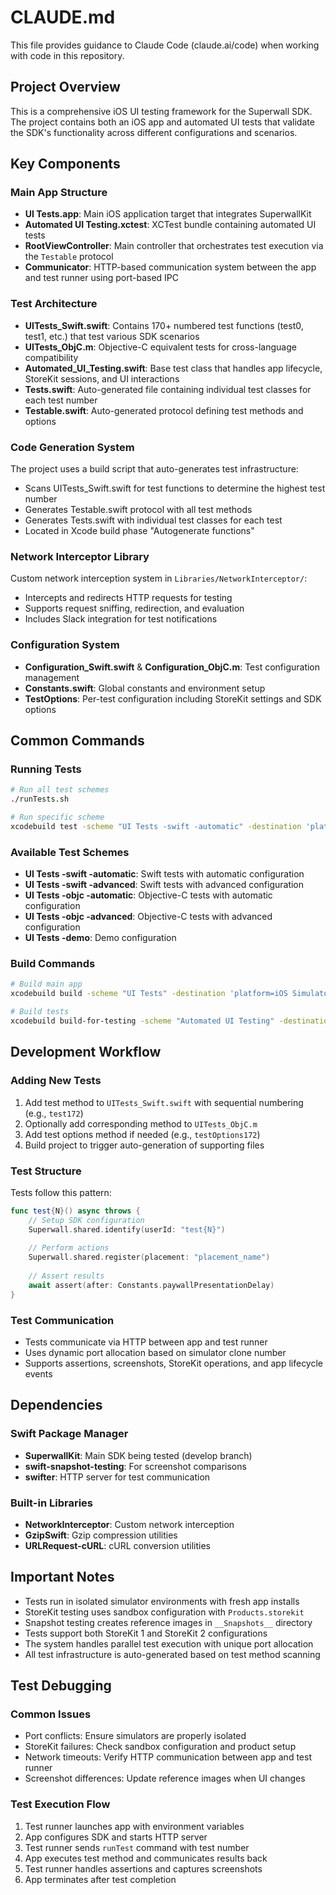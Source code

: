 # CLAUDE.md

This file provides guidance to Claude Code (claude.ai/code) when working with code in this repository.

## Project Overview

This is a comprehensive iOS UI testing framework for the Superwall SDK. The project contains both an iOS app and automated UI tests that validate the SDK's functionality across different configurations and scenarios.

## Key Components

### Main App Structure
- **UI Tests.app**: Main iOS application target that integrates SuperwallKit
- **Automated UI Testing.xctest**: XCTest bundle containing automated UI tests
- **RootViewController**: Main controller that orchestrates test execution via the `Testable` protocol
- **Communicator**: HTTP-based communication system between the app and test runner using port-based IPC

### Test Architecture
- **UITests_Swift.swift**: Contains 170+ numbered test functions (test0, test1, etc.) that test various SDK scenarios
- **UITests_ObjC.m**: Objective-C equivalent tests for cross-language compatibility
- **Automated_UI_Testing.swift**: Base test class that handles app lifecycle, StoreKit sessions, and UI interactions
- **Tests.swift**: Auto-generated file containing individual test classes for each test number
- **Testable.swift**: Auto-generated protocol defining test methods and options

### Code Generation System
The project uses a build script that auto-generates test infrastructure:
- Scans UITests_Swift.swift for test functions to determine the highest test number
- Generates Testable.swift protocol with all test methods
- Generates Tests.swift with individual test classes for each test
- Located in Xcode build phase "Autogenerate functions"

### Network Interceptor Library
Custom network interception system in `Libraries/NetworkInterceptor/`:
- Intercepts and redirects HTTP requests for testing
- Supports request sniffing, redirection, and evaluation
- Includes Slack integration for test notifications

### Configuration System
- **Configuration_Swift.swift** & **Configuration_ObjC.m**: Test configuration management
- **Constants.swift**: Global constants and environment setup
- **TestOptions**: Per-test configuration including StoreKit settings and SDK options

## Common Commands

### Running Tests
```bash
# Run all test schemes
./runTests.sh

# Run specific scheme
xcodebuild test -scheme "UI Tests -swift -automatic" -destination 'platform=iOS Simulator,name=iPhone 14 Pro,OS=16.4'
```

### Available Test Schemes
- **UI Tests -swift -automatic**: Swift tests with automatic configuration
- **UI Tests -swift -advanced**: Swift tests with advanced configuration
- **UI Tests -objc -automatic**: Objective-C tests with automatic configuration
- **UI Tests -objc -advanced**: Objective-C tests with advanced configuration
- **UI Tests -demo**: Demo configuration

### Build Commands
```bash
# Build main app
xcodebuild build -scheme "UI Tests" -destination 'platform=iOS Simulator,name=iPhone 14 Pro'

# Build tests
xcodebuild build-for-testing -scheme "Automated UI Testing" -destination 'platform=iOS Simulator,name=iPhone 14 Pro'
```

## Development Workflow

### Adding New Tests
1. Add test method to `UITests_Swift.swift` with sequential numbering (e.g., `test172`)
2. Optionally add corresponding method to `UITests_ObjC.m`
3. Add test options method if needed (e.g., `testOptions172`)
4. Build project to trigger auto-generation of supporting files

### Test Structure
Tests follow this pattern:
```swift
func test{N}() async throws {
    // Setup SDK configuration
    Superwall.shared.identify(userId: "test{N}")
    
    // Perform actions
    Superwall.shared.register(placement: "placement_name")
    
    // Assert results
    await assert(after: Constants.paywallPresentationDelay)
}
```

### Test Communication
- Tests communicate via HTTP between app and test runner
- Uses dynamic port allocation based on simulator clone number
- Supports assertions, screenshots, StoreKit operations, and app lifecycle events

## Dependencies

### Swift Package Manager
- **SuperwallKit**: Main SDK being tested (develop branch)
- **swift-snapshot-testing**: For screenshot comparisons
- **swifter**: HTTP server for test communication

### Built-in Libraries
- **NetworkInterceptor**: Custom network interception
- **GzipSwift**: Gzip compression utilities
- **URLRequest-cURL**: cURL conversion utilities

## Important Notes

- Tests run in isolated simulator environments with fresh app installs
- StoreKit testing uses sandbox configuration with `Products.storekit`
- Snapshot testing creates reference images in `__Snapshots__` directory
- Tests support both StoreKit 1 and StoreKit 2 configurations
- The system handles parallel test execution with unique port allocation
- All test infrastructure is auto-generated based on test method scanning

## Test Debugging

### Common Issues
- Port conflicts: Ensure simulators are properly isolated
- StoreKit failures: Check sandbox configuration and product setup
- Network timeouts: Verify HTTP communication between app and test runner
- Screenshot differences: Update reference images when UI changes

### Test Execution Flow
1. Test runner launches app with environment variables
2. App configures SDK and starts HTTP server
3. Test runner sends `runTest` command with test number
4. App executes test method and communicates results back
5. Test runner handles assertions and captures screenshots
6. App terminates after test completion